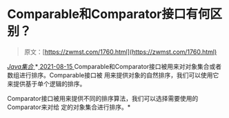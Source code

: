 <!--yml
category: 未分类
date: 0001-01-01 00:00:00
--->

# Comparable和Comparator接口有何区别？

> 原文：[https://zwmst.com/1760.html](https://zwmst.com/1760.html)

   [ *Java集合* ](https://zwmst.com/java%e9%9b%86%e5%90%88)*[ <time datetime="2021-08-15T16:24:01+08:00"> 2021-08-15 </time> ](https://zwmst.com/1760.html)  Comparable和Comparator接口被用来对对象集合或者数组进行排序。Comparable接口被 用来提供对象的自然排序，我们可以使用它来提供基于单个逻辑的排序。

Comparator接口被用来提供不同的排序算法，我们可以选择需要使用的Comparator来对给 定的对象集合进行排序。*